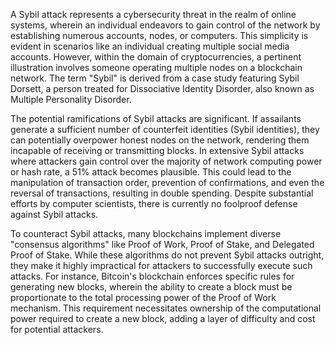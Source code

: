 A Sybil attack represents a cybersecurity threat in the realm of online systems, wherein an individual endeavors to gain control of the network by establishing numerous accounts, nodes, or computers. This simplicity is evident in scenarios like an individual creating multiple social media accounts. However, within the domain of cryptocurrencies, a pertinent illustration involves someone operating multiple nodes on a blockchain network. The term "Sybil" is derived from a case study featuring Sybil Dorsett, a person treated for Dissociative Identity Disorder, also known as Multiple Personality Disorder.

The potential ramifications of Sybil attacks are significant. If assailants generate a sufficient number of counterfeit identities (Sybil identities), they can potentially overpower honest nodes on the network, rendering them incapable of receiving or transmitting blocks. In extensive Sybil attacks where attackers gain control over the majority of network computing power or hash rate, a 51% attack becomes plausible. This could lead to the manipulation of transaction order, prevention of confirmations, and even the reversal of transactions, resulting in double spending. Despite substantial efforts by computer scientists, there is currently no foolproof defense against Sybil attacks.

To counteract Sybil attacks, many blockchains implement diverse "consensus algorithms" like Proof of Work, Proof of Stake, and Delegated Proof of Stake. While these algorithms do not prevent Sybil attacks outright, they make it highly impractical for attackers to successfully execute such attacks. For instance, Bitcoin's blockchain enforces specific rules for generating new blocks, wherein the ability to create a block must be proportionate to the total processing power of the Proof of Work mechanism. This requirement necessitates ownership of the computational power required to create a new block, adding a layer of difficulty and cost for potential attackers.

